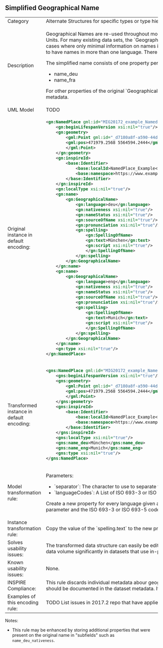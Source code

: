 ## Simplified Geographical Name

<table>
<tr>
<td>Category</td>
<td>Alternate Structures for specific types or type hierarchies</td>
</tr>
<tr>
<td>Description</td>
<td><p>Geographical Names are re-used throughout more than 20 INSPIRE themes overall, ranging from Cardastral Parcels and Addresses to Statistical Units. For many existing data sets, the `GeographicalName` type is overspecified, with very little information being unique to each instance. For cases where only minimal information on names is available, this simplifed structure can be used. One key use case that is quite frequent however is to have names in more than one language. There are multiple official languages in more than half of the countries affected by INSPIRE.</p> 
<p>The simplified name consists of one property per language, which will contain the spelling.text subproperty value of the originall property:</p>
<ul>
    <li>name_deu</li>
	<li>name_fra</li>
</ul>
<p>For other properties of the original `GeographicalName`, such as `nameStatus` and `nativeness`, defaults may be documented in the dataset metadata.</p>
</td>
</tr>
<tr>
<td>UML Model</td>
<td>TODO</td>
</tr>
<tr>
<td>Original instance in default encoding:</td>
<td>

```xml
<gn:NamedPlace gml:id="MIG20172_example_NamedPlace">
	<gn:beginLifespanVersion xsi:nil="true"/>
	<gn:geometry>
		<gml:Point gml:id="_d7180a8f-a590-44da-8b45-41d96d5cba5e" srsName="http://www.opengis.net/def/crs/EPSG/0/25832" srsDimension="2">
		<gml:pos>471979.2568 5564594.2444</gml:pos>
		</gml:Point>
	</gn:geometry>
	<gn:inspireId>
		<base:Identifier>
			<base:localId>NamedPlace_Example</base:localId>
			<base:namespace>https://www.examples.eu/</base:namespace>
		</base:Identifier>
	</gn:inspireId>
	<gn:localType xsi:nil="true"/>
	<gn:name>
		<gn:GeographicalName>
			<gn:language>deu</gn:language>
			<gn:nativeness xsi:nil="true"/>
			<gn:nameStatus xsi:nil="true"/>
			<gn:sourceOfName xsi:nil="true"/>
			<gn:pronunciation xsi:nil="true"/>
			<gn:spelling>
				<gn:SpellingOfName>
				<gn:text>München</gn:text>
				<gn:script xsi:nil="true"/>
				</gn:SpellingOfName>
			</gn:spelling>
		</gn:GeographicalName>
	</gn:name>
	<gn:name>
		<gn:GeographicalName>
			<gn:language>eng</gn:language>
			<gn:nativeness xsi:nil="true"/>
			<gn:nameStatus xsi:nil="true"/>
			<gn:sourceOfName xsi:nil="true"/>
			<gn:pronunciation xsi:nil="true"/>
			<gn:spelling>
				<gn:SpellingOfName>
				<gn:text>Munich</gn:text>
				<gn:script xsi:nil="true"/>
				</gn:SpellingOfName>
			</gn:spelling>
		</gn:GeographicalName>
	</gn:name>
	<gn:type xsi:nil="true"/>
</gn:NamedPlace>
```
   
</td>
</tr>
<tr>
<td>Transformed instance in default encoding:</td>
<td>

```xml
<gns:NamedPlace gml:id="MIG20172_example_NamedPlace">
	<gns:beginLifespanVersion xsi:nil="true"/>
	<gns:geometry>
		<gml:Point gml:id="_d7180a8f-a590-44da-8b45-41d96d5cba5e" srsName="http://www.opengis.net/def/crs/EPSG/0/25832" srsDimension="2">
		<gml:pos>471979.2568 5564594.2444</gml:pos>
		</gml:Point>
	</gns:geometry>
	<gns:inspireId>
		<base:Identifier>
			<base:localId>NamedPlace_Example</base:localId>
			<base:namespace>https://www.examples.eu/</base:namespace>
		</base:Identifier>
	</gns:inspireId>
	<gns:localType xsi:nil="true"/>
	<gns:name_deu>München</gns:name_deu>
	<gns:name_eng>Munich</gns:name_eng>
	<gns:type xsi:nil="true"/>
</gns:NamedPlace>
``` 

</td>
</tr>
<tr>
<td>Model transformation rule: </td>
<td>
    <p>Parameters:</p> 
    <ul>
        <li>`separator`: The character to use to separate the original property name from the ISO 639-3 language code.</li>
		<li>`languageCodes`: A List of ISO 693-3 or ISO 693-5 codes for which to create the specific proeprties.</li>
    </ul>
    <p>Create a new property for every language given as a parameter. Give each property as name the concatenation of "name", the value of the separator parameter and the ISO 693-3 or ISO 693-5 code of the language.</p>
</td>
</tr>
<tr>
<td>Instance transformation rule:</td>
<td>
	<p>Copy the value of the `spelling.text` to the new property.</p>
</td>
</tr>
<tr>
<td>Solves usability issues:</td>
<td>The transformed data structure can easily be edited, filtered and symbolized in desktop GIS and web GIS software. This transformation also reduced data volume significantly in datasets that use in-place encoding of `GeographicalNames`.</td>
</tr>
<tr>
<td>Known usability issues:</td>
<td>None.</td>
</tr>
<tr>
<td>INSPIRE Compliance:</td>
<td>This rule discards individual metadata abour geographical names, such as the name status and its nativeness. If this information is homogeneous, it should be documented in the dataset metadata. If it is heterogeneous, this transformation will result in a loss of information and is not bijective.</td>
</tr>
<tr>
<td>Examples of this encoding rule:</td>
<td>TODO List issues in 2017.2 repo that have applied this pattern or very similiar ones.</td>
</tr>
</table>

Notes:

- This rule may be enhanced by storing additional properties that were present on the original name in "subfields" such as `name_deu_nativeness`.
